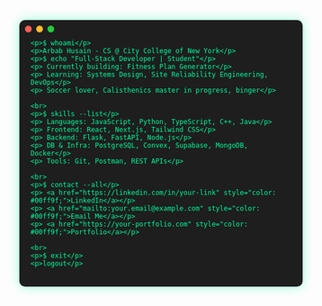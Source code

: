 <style>
  
  .terminal {
    background-color: #1e1e1e;
    color: #00ff9f;
    font-family: 'Courier New', Courier, monospace;
    padding: 20px;
    border-radius: 10px;
    box-shadow: 0px 0px 20px rgba(0,255,160,0.4);
    position: relative;
    overflow: hidden;
  }

  .terminal::before {
    content: '';
    display: block;
    position: absolute;
    width: 12px;
    height: 12px;
    background-color: #ff5f56;
    border-radius: 50%;
    top: 10px;
    left: 10px;
    box-shadow: 20px 0 #ffbd2e, 40px 0 #27c93f;
  }

  .typewriter p {
    overflow: hidden;
    white-space: nowrap;
    border-right: 2px solid #00ff9f;
    animation: typing 4s steps(40, end), blink 1s step-end infinite;
  }

  @keyframes typing {
    from { width: 0 }
    to { width: 100% }
  }

  @keyframes blink {
    50% { border-color: transparent }
  }
  
</style>

<div class="terminal">
  <div class="typewriter">
    
    <p>$ whoami</p>
    <p>Arbab Husain - CS @ City College of New York</p>
    <p>$ echo "Full-Stack Developer | Student"</p>
    <p> Currently building: Fitness Plan Generator</p>
    <p> Learning: Systems Design, Site Reliability Engineering, DevOps</p>
    <p> Soccer lover, Calisthenics master in progress, binger</p>
    
    <br>
    <p>$ skills --list</p>
    <p> Languages: JavaScript, Python, TypeScript, C++, Java</p>
    <p> Frontend: React, Next.js, Tailwind CSS</p>
    <p> Backend: Flask, FastAPI, Node.js</p>
    <p> DB & Infra: PostgreSQL, Convex, Supabase, MongoDB, Docker</p>
    <p> Tools: Git, Postman, REST APIs</p>

    <br>
    <p>$ contact --all</p>
    <p> <a href="https://linkedin.com/in/your-link" style="color: #00ff9f;">LinkedIn</a></p>
    <p> <a href="mailto:your.email@example.com" style="color: #00ff9f;">Email Me</a></p>
    <p> <a href="https://your-portfolio.com" style="color: #00ff9f;">Portfolio</a></p>

    <br>
    <p>$ exit</p>
    <p>logout</p>
  </div>
</div>
